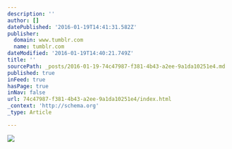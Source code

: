 ```yaml
---
description: ''
author: []
datePublished: '2016-01-19T14:41:31.582Z'
publisher:
  domain: www.tumblr.com
  name: tumblr.com
dateModified: '2016-01-19T14:40:21.749Z'
title: ''
sourcePath: _posts/2016-01-19-74c47987-f381-4b43-a2ee-9a1da10251e4.md
published: true
inFeed: true
hasPage: true
inNav: false
url: 74c47987-f381-4b43-a2ee-9a1da10251e4/index.html
_context: 'http://schema.org'
_type: Article

---
```

![](https://45.media.tumblr.com/f22d232df013f69f4b8e51cc3783df18/tumblr_np45yyGlaf1ql98qjo1_500.gif)